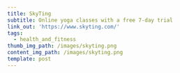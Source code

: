 ```yaml
---
title: SkyTing
subtitle: Online yoga classes with a free 7-day trial
link_out: 'https://www.skyting.com/'
tags:
  - health_and_fitness
thumb_img_path: /images/skyting.png
content_img_path: /images/skyting.png
template: post
---
```

